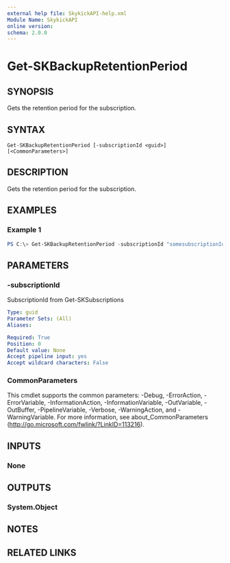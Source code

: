 ```yaml
---
external help file: SkykickAPI-help.xml
Module Name: SkykickAPI
online version:
schema: 2.0.0
---
```


# Get-SKBackupRetentionPeriod

## SYNOPSIS
Gets the retention period for the subscription.

## SYNTAX

```
Get-SKBackupRetentionPeriod [-subscriptionId <guid>] [<CommonParameters>]
```

## DESCRIPTION
Gets the retention period for the subscription.

## EXAMPLES

### Example 1
```powershell
PS C:\> Get-SKBackupRetentionPeriod -subscriptionId "somesubscriptionId"
```

## PARAMETERS

### -subscriptionId
SubscriptionId from Get-SKSubscriptions

```yaml
Type: guid
Parameter Sets: (All)
Aliases:

Required: True
Position: 0
Default value: None
Accept pipeline input: yes
Accept wildcard characters: False
```

### CommonParameters
This cmdlet supports the common parameters: -Debug, -ErrorAction, -ErrorVariable, -InformationAction, -InformationVariable, -OutVariable, -OutBuffer, -PipelineVariable, -Verbose, -WarningAction, and -WarningVariable.
For more information, see about_CommonParameters (http://go.microsoft.com/fwlink/?LinkID=113216).

## INPUTS

### None

## OUTPUTS

### System.Object
## NOTES

## RELATED LINKS
